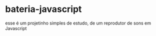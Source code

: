 # bateria-javascript
 esse é um projetinho simples de estudo, de um reprodutor de sons em Javascript
